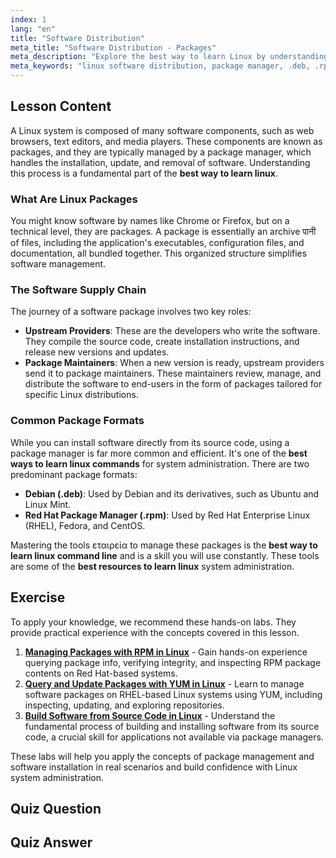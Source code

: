 ```yaml
---
index: 1
lang: "en"
title: "Software Distribution"
meta_title: "Software Distribution - Packages"
meta_description: "Explore the best way to learn Linux by understanding software distribution, package managers, and package formats like .deb and .rpm. A key part of our free linux certification course."
meta_keywords: "linux software distribution, package manager, .deb, .rpm, best way to learn linux, free linux certification course, best resources to learn linux, best way to learn linux command line, software installation"
---
```


## Lesson Content

A Linux system is composed of many software components, such as web browsers, text editors, and media players. These components are known as packages, and they are typically managed by a package manager, which handles the installation, update, and removal of software. Understanding this process is a fundamental part of the **best way to learn linux**.

### What Are Linux Packages

You might know software by names like Chrome or Firefox, but on a technical level, they are packages. A package is essentially an archive पानी of files, including the application's executables, configuration files, and documentation, all bundled together. This organized structure simplifies software management.

### The Software Supply Chain

The journey of a software package involves two key roles:

- **Upstream Providers**: These are the developers who write the software. They compile the source code, create installation instructions, and release new versions and updates.
- **Package Maintainers**: When a new version is ready, upstream providers send it to package maintainers. These maintainers review, manage, and distribute the software to end-users in the form of packages tailored for specific Linux distributions.

### Common Package Formats

While you can install software directly from its source code, using a package manager is far more common and efficient. It's one of the **best ways to learn linux commands** for system administration. There are two predominant package formats:

- **Debian (.deb)**: Used by Debian and its derivatives, such as Ubuntu and Linux Mint.
- **Red Hat Package Manager (.rpm)**: Used by Red Hat Enterprise Linux (RHEL), Fedora, and CentOS.

Mastering the tools εταιρεία to manage these packages is the **best way to learn linux command line** and is a skill you will use constantly. These tools are some of the **best resources to learn linux** system administration.

## Exercise

To apply your knowledge, we recommend these hands-on labs. They provide practical experience with the concepts covered in this lesson.

1.  **[Managing Packages with RPM in Linux](https://labex.io/labs/rhel-managing-packages-with-rpm-in-linux-590868)** - Gain hands-on experience querying package info, verifying integrity, and inspecting RPM package contents on Red Hat-based systems.
2.  **[Query and Update Packages with YUM in Linux](https://labex.io/labs/rhel-query-and-update-packages-with-yum-in-linux-590869)** - Learn to manage software packages on RHEL-based Linux systems using YUM, including inspecting, updating, and exploring repositories.
3.  **[Build Software from Source Code in Linux](https://labex.io/labs/comptia-build-software-from-source-code-in-linux-590853)** - Understand the fundamental process of building and installing software from its source code, a crucial skill for applications not available via package managers.

These labs will help you apply the concepts of package management and software installation in real scenarios and build confidence with Linux system administration.

## Quiz Question

## Quiz Answer
